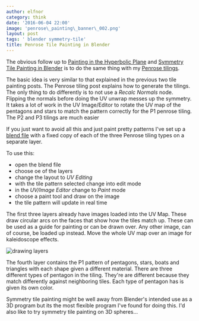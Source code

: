 ```yaml
---
author: elfnor
category: think
date: '2016-06-04 22:00'
image: 'penrose\_painting\_banner\_002.png'
layout: post
tags: ' blender symmetry-tile'
title: Penrose Tile Painting in Blender
---
```


The obvious follow up to [Painting in the Hyperbolic Plane](%7Bfilename%7Dhyperbolic_texturing.md) and [Symmetry Tile Painting in Blender](%7Bfilename%7Dsymmetry_texturing.md) is to do the same thing with my [Penrose tilings](%7Bfilename%7Dgenerative_art_penrose.md).

The basic idea is very similar to that explained in the previous two tile painting posts. The Penrose tiling post explains how to generate the tilings. The only thing to do differently is to not use a *Recalc Normals* node. Flipping the normals before doing the UV unwrap messes up the symmetry. It takes a lot of work in the UV Image/Editor to rotate the UV map of the pentagons and stars to match the pattern correctly for the P1 penrose tiling. The P2 and P3 tilings are much easier

If you just want to avoid all this and just paint pretty patterns I\'ve set up a [blend file](./downloads/penrose_tile_painting.blend) with a fixed copy of each of the three Penrose tiling types on a separate layer.

To use this:

-   open the blend file
-   choose oe of the layers
-   change the layout to *UV Editing*
-   with the tile pattern selected change into edit mode
-   in the *UV/Image Editor* change to *Paint* mode
-   choose a paint tool and draw on the image
-   the tile pattern will update in real time

The first three layers already have images loaded into the UV Map. These draw circular arcs on the faces that show how the tiles match up. These can be used as a guide for painting or can be drawn over. Any other image, can of course, be loaded up instead. Move the whole UV map over an image for kaleidoscope effects.

![drawing layers](%7B%7B%20site.baseurl%20%7D%7D/images/penrose_layers.png)

The fourth layer contains the P1 pattern of pentagons, stars, boats and triangles with each shape given a different material. There are three different types of pentagon in the tiling. They\'re are different because they match differently against neighboring tiles. Each type of pentagon has is given its own color.

Symmetry tile painting might be well away from Blender\'s intended use as a 3D program but its the most flexible program I\'ve found for doing this. I\'d also like to try symmetry tile painting on 3D spheres\...
